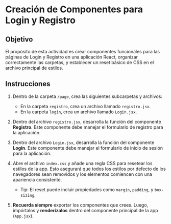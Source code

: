 # Creación de Componentes para Login y Registro

## Objetivo 

El propósito de esta actividad es crear componentes funcionales para las páginas de Login y Registro en una aplicación React, organizar correctamente las carpetas, y establecer un reset básico de CSS en el archivo principal de estilos.

## Instrucciones

1. Dentro de la carpeta `/page`, crea las siguientes subcarpetas y archivos:

   - En la carpeta `registro`, crea un archivo llamado `registro.jsx`.
   - En la carpeta `login`, crea un archivo llamado `Login.jsx`.

2. Dentro del archivo `registro.jsx`, desarrolla la función del componente **Registro**. Este componente debe manejar el formulario de registro para la aplicación.

3. Dentro del archivo `Login.jsx`, desarrolla la función del componente **Login**. Este componente debe manejar el formulario de inicio de sesión para la aplicación.

4. Abre el archivo `index.css` y añade una regla CSS para resetear los estilos de la app. Esto asegurará que todos los estilos por defecto de los navegadores sean removidos y los elementos comiencen con una apariencia consistente.

   - Tip: El reset puede incluir propiedades como `margin`, `padding`, y `box-sizing`.

5. **Recuerda siempre** exportar los componentes que crees. Luego, impórtalos y **renderízalos** dentro del componente principal de la app (`App.jsx`).

